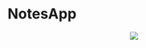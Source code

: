 # NotesApp



<div align="center">
    <img src="https://user-images.githubusercontent.com/17780617/120334881-a7605980-c30e-11eb-809b-6a7b83e8180c.mov"
         </img> 
</div>
